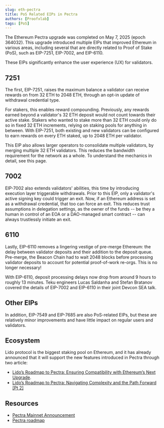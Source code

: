 ```yaml
---
slug: eth-pectra
title: PoS Related EIPs in Pectra
authors: [Proofxlab]
tags: [PoS]
---
```


The Ethereum Pectra upgrade was completed on May 7, 2025 (epoch 364032). This upgrade introduced multiple EIPs that improved Ethereum in various areas, including several that are directly related to Proof of Stake (PoS), such as EIP-7251, EIP-7002, and EIP-6110.

These EIPs significantly enhance the user experience (UX) for validators.

<!-- truncate -->

## 7251

The first, EIP-7251, raises the maximum balance a validator can receive rewards on from 32 ETH to 2048 ETH, through an opt-in update of withdrawal credential type.

For stakers, this enables reward compounding. Previously, any rewards earned beyond a validator's 32 ETH deposit would not count towards their active stake. Stakers who wanted to stake more than 32 ETH could only do so in fixed 32 ETH increments, relying on staking pools for anything in between. With EIP-7251, both existing and new validators can be configured to earn rewards on every ETH staked, up to 2048 ETH per validator.

This EIP also allows larger operators to consolidate multiple validators, by merging multiple 32 ETH validators. This reduces the bandwidth requirement for the network as a whole. To understand the mechanics in detail, see this page.

## 7002

EIP-7002 also extends validators' abilities, this time by introducing execution layer triggerable withdrawals. Prior to this EIP, only a validator's active signing key could trigger an exit. Now, if an Ethereum address is set as a withdrawal credential, that too can force an exit. This reduces trust assumptions in delegation settings, as the owner of the funds -- be they a human in control of an EOA or a DAO-managed smart contract -- can always trustlessly initiate an exit.

## 6110

Lastly, EIP-6110 removes a lingering vestige of pre-merge Ethereum: the delay between validator deposits and their addition to the deposit queue. Pre-merge, the Beacon Chain had to wait 2048 blocks before processing validator deposits to account for potential proof-of-work re-orgs. This is no longer necessary!

With EIP-6110, deposit processing delays now drop from around 9 hours to roughly 13 minutes. Teku engineers Lucas Saldanha and Stefan Bratanov covered the details of EIP-7002 and EIP-6110 in their joint Devcon SEA talk.

## Other EIPs

In addition, EIP-7549 and EIP-7685 are also PoS-related EIPs, but these are relatively minor improvements and have little impact on regular users and validators.

## Ecosystem

Lido protocol is the biggest staking pool on Ethereum, and it has already announced that it will support the new features introduced in Pectra through two article:

- [Lido’s Roadmap to Pectra: Ensuring Compatibility with Ethereum’s Next Upgrade](https://blog.lido.fi/lido-and-pectra-ensuring-compatibility/).
- [Lido’s Roadmap to Pectra: Navigating Complexity and the Path Forward [Pt 2]](https://blog.lido.fi/lidos-roadmap-to-pectra-navigating-complexity/)

## Resources

- [Pectra Mainnet Announcement](https://blog.ethereum.org/2025/04/23/pectra-mainnet)
- [Pectra roadmap](https://ethereum.org/en/roadmap/pectra/)